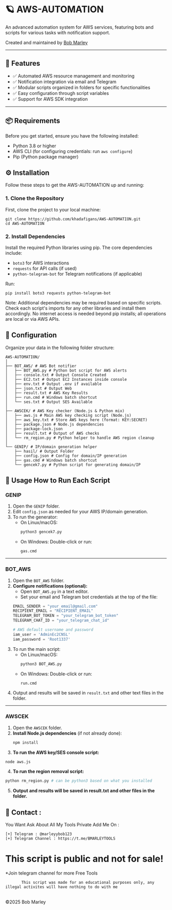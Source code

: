 # 🪐 AWS-AUTOMATION

An advanced automation system for AWS services, featuring bots and scripts for various tasks with notification support.

Created and maintained by [Bob Marley](https://github.com/khadafigans)

---

## 🚀 Features

- ✅ Automated AWS resource management and monitoring  
- ✅ Notification integration via email and Telegram  
- ✅ Modular scripts organized in folders for specific functionalities  
- ✅ Easy configuration through script variables  
- ✅ Support for AWS SDK integration  

---

## 📦 Requirements

Before you get started, ensure you have the following installed:

- Python 3.8 or higher
- AWS CLI (for configuring credentials: run `aws configure`)
- Pip (Python package manager)


## ⚙️ Installation

Follow these steps to get the AWS-AUTOMATION up and running:

### 1. Clone the Repository

First, clone the project to your local machine:

```
git clone https://github.com/khadafigans/AWS-AUTOMATION.git
cd AWS-AUTOMATION
```

### 2. Install Dependencies

Install the required Python libraries using pip. The core dependencies include:

- `boto3` for AWS interactions
- `requests` for API calls (if used)
- `python-telegram-bot` for Telegram notifications (if applicable)

Run:

```
pip install boto3 requests python-telegram-bot
```

Note: Additional dependencies may be required based on specific scripts. Check each script's imports for any other libraries and install them accordingly. No internet access is needed beyond pip installs; all operations are local or via AWS APIs.

## 📁 Configuration

Organize your data in the following folder structure:

```
AWS-AUTOMATION/
│
├── BOT_AWS/ # AWS Bot notifier
│   ├── BOT_AWS.py # Python bot script for AWS alerts
│   ├── console.txt # Output Console Created
│   ├── EC2.txt # Output EC2 Instances inside console
│   ├── env.txt # Output .env if available
│   ├── json.txt # Output Web
│   ├── result.txt # AWS Key Results
│   ├── run.cmd # Windows batch shortcut
│   └── ses.txt # Output SES Available
│
├── AWSCEK/ # AWS Key checker (Node.js & Python mix)
│   ├── aws.js # Main AWS key checking script (Node.js)
│   ├── aws_key.txt # Store AWS keys here (format: KEY:SECRET)
│   ├── package.json # Node.js dependencies
│   ├── package-lock.json
│   ├── result.txt # Output of AWS checks
│   └── rm_region.py # Python helper to handle AWS region cleanup
│
└── GENIP/ # IP/domain generation helper
    ├── hasil/ # Output Folder
    ├── config.json # Config for domain/IP generation
    ├── gas.cmd # Windows batch shortcut
    └── gencek7.py # Python script for generating domain/IP
```

## 🚀 Usage How to Run Each Script

### GENIP

1. Open the `GENIP` folder.
2. Edit `config.json` as needed for your AWS IP/domain generation.
3. To run the generator:
   - On Linux/macOS:
     ```bash
     python3 gencek7.py
     ```
   - On Windows:
     Double-click or run:
     ```cmd
     gas.cmd
     ```

---

### BOT_AWS

1. Open the `BOT_AWS` folder.
2. **Configure notifications (optional):**
   - Open `BOT_AWS.py` in a text editor.
   - Set your email and Telegram bot credentials at the top of the file:
   ```python
   EMAIL_SENDER = "your_email@gmail.com"
   RECIPIENT_EMAIL = "RECIPIENT_EMAIL"
   TELEGRAM_BOT_TOKEN = "your_telegram_bot_token"
   TELEGRAM_CHAT_ID = "your_telegram_chat_id"

   # AWS default username and password
   iam_user = 'AdminEc2CNSL'
   iam_password = 'Root1337'
   ```
3. To run the main script:
   - On Linux/macOS:
     ```bash
     python3 BOT_AWS.py
     ```
   - On Windows:
     Double-click or run:
     ```cmd
     run.cmd
     ```
4. Output and results will be saved in `result.txt` and other text files in the folder.

---

### AWSCEK

1. Open the `AWSCEK` folder.
2. **Install Node.js dependencies** (if not already done):
   ```bash
   npm install
   ```
3. **To run the AWS key/SES console script:**
  ```bash
  node aws.js
  ```
4. **To run the region removal script:**
  ```bash
  python rm_region.py # can be python3 based on what you installed
  ```
5. **Output and results will be saved in result.txt and other files in the folder.**

📧 Contact :
------
You Want Ask About All My Tools Private Add Me On : 
```
[+] Telegram : @marleyybob123
[+] Telegram Channel : https://t.me/BMARLEYTOOLS
```
# This script is public and not for sale!

*Join telegram channel for more Free Tools

           This script was made for an educational purposes only, any illegal activites will have nothing to do with me

<br>©2025 Bob Marley
</html>
